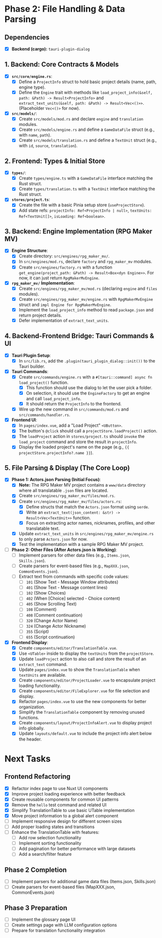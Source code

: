 # Phase 2: File Handling & Data Parsing

## Dependencies
- [x] **Backend (cargo):** `tauri-plugin-dialog`

## 1. Backend: Core Contracts & Models
- [x] **`src/core/engine.rs`**:
    - [x] Define a `ProjectInfo` struct to hold basic project details (name, path, engine type).
    - [x] Define the `Engine` trait with methods like `load_project_info(&self, path: &Path) -> Result<ProjectInfo>` and `extract_text_units(&self, path: &Path) -> Result<Vec<()>>`. (Placeholder `Vec<()>` for now).
- [x] **`src/models/`**:
    - [x] Create `src/models/mod.rs` and declare `engine` and `translation` modules.
    - [x] Create `src/models/engine.rs` and define a `GameDataFile` struct (e.g., with `name`, `path`).
    - [x] Create `src/models/translation.rs` and define a `TextUnit` struct (e.g., with `id`, `source`, `translation`).

## 2. Frontend: Types & Initial Store
- [x] **`types/`**:
    - [x] Create `types/engine.ts` with a `GameDataFile` interface matching the Rust struct.
    - [x] Create `types/translation.ts` with a `TextUnit` interface matching the Rust struct.
- [x] **`stores/project.ts`**:
    - [x] Create the file with a basic Pinia setup store (`useProjectStore`).
    - [x] Add state refs: `projectInfo: Ref<ProjectInfo | null>`, `textUnits: Ref<TextUnit[]>`, `isLoading: Ref<boolean>`.

## 3. Backend: Engine Implementation (RPG Maker MV)
- [x] **Engine Structure**:
    - [x] Create directory: `src/engines/rpg_maker_mv/`.
    - [x] In `src/engines/mod.rs`, declare `factory` and `rpg_maker_mv` modules.
    - [x] Create `src/engines/factory.rs` with a function `get_engine(project_path: &Path) -> Result<Box<dyn Engine>>`. For now, it can just return `RpgMakerMvEngine`.
- [x] **`rpg_maker_mv/` Implementation**:
    - [x] Create `src/engines/rpg_maker_mv/mod.rs` (declaring `engine` and `files` modules).
    - [x] Create `src/engines/rpg_maker_mv/engine.rs` with `RpgMakerMvEngine` struct and `impl Engine for RpgMakerMvEngine`.
    - [x] Implement the `load_project_info` method to read `package.json` and return project details.
    - [x] Defer implementation of `extract_text_units`.

## 4. Backend-Frontend Bridge: Tauri Commands & UI
- [x] **Tauri Plugin Setup**:
    - [x] In `src/lib.rs`, add the `.plugin(tauri_plugin_dialog::init())` to the Tauri builder.
- [x] **Tauri Commands**:
    - [x] Create `src/commands/engine.rs` with a `#[tauri::command] async fn load_project()` function.
        - [x] This function should use the dialog to let the user pick a folder.
        - [x] On selection, it should use the `EngineFactory` to get an engine and call `load_project_info`.
        - [x] It should return the `ProjectInfo` to the frontend.
    - [x] Wire up the new command in `src/commands/mod.rs` and `src/commands/handler.rs`.
- [x] **Frontend UI**:
    - [x] In `pages/index.vue`, add a "Load Project" `<UButton>`.
    - [x] The button's `@click` should call a `projectStore.loadProject()` action.
    - [x] The `loadProject` action in `stores/project.ts` should `invoke` the `load_project` command and store the result in `projectInfo`.
    - [x] Display the loaded project's name on the page (e.g., `{{ projectStore.projectInfo?.name }}`).

## 5. File Parsing & Display (The Core Loop)
- [x] **Phase 1: Actors.json Parsing (Initial Focus)**:
    - [x] **Note:** The RPG Maker MV project contains a `www/data` directory where all translatable `.json` files are located.
    - [x] Create `src/engines/rpg_maker_mv/files/mod.rs`.
    - [x] Create `src/engines/rpg_maker_mv/files/actors.rs`:
        - [x] Define structs that match the `Actors.json` format using `serde`.
        - [x] Write an `extract_text(json_content: &str) -> Result<Vec<TextUnit>>` function.
        - [x] Focus on extracting actor names, nicknames, profiles, and other translatable text.
    - [x] Update `extract_text_units` in `src/engines/rpg_maker_mv/engine.rs` to only parse `Actors.json` for now.
    - [x] Test the implementation with a sample RPG Maker MV project.
- [ ] **Phase 2: Other Files (After Actors.json is Working)**:
    - [ ] Implement parsers for other data files (e.g., `Items.json`, `Skills.json`).
    - [ ] Create parsers for event-based files (e.g., `MapXXX.json`, `CommonEvents.json`).
    - [ ] Extract text from commands with specific code values:
        - [ ] `101` (Show Text - Message Window attributes)
        - [ ] `401` (Show Text - Message content lines)
        - [ ] `102` (Show Choices)
        - [ ] `402` (When [Choice] selected - Choice content)
        - [ ] `405` (Show Scrolling Text)
        - [ ] `108` (Comment)
        - [ ] `408` (Comment continuation)
        - [ ] `320` (Change Actor Name)
        - [ ] `324` (Change Actor Nickname)
        - [ ] `355` (Script)
        - [ ] `655` (Script continuation)
- [x] **Frontend Display**:
    - [x] Create `components/editor/TranslationTable.vue`.
    - [x] Use `<UTable>` inside to display the `textUnits` from the `projectStore`.
    - [x] Update `loadProject` action to also call and store the result of an `extract_text` command.
    - [x] Update `pages/index.vue` to show the `TranslationTable` when `textUnits` are available.
    - [x] Create `components/editor/ProjectLoader.vue` to encapsulate project loading functionality.
    - [x] Create `components/editor/FileExplorer.vue` for file selection and display.
    - [x] Refactor `pages/index.vue` to use the new components for better organization.
    - [x] Simplify the `TranslationTable` component by removing unused functions.
    - [x] Create `components/layout/ProjectInfoAlert.vue` to display project info globally.
    - [x] Update `layouts/default.vue` to include the project info alert below the header.

# Next Tasks

## Frontend Refactoring
- [x] Refactor index page to use Nuxt UI components
- [x] Improve project loading experience with better feedback
- [x] Create reusable components for common UI patterns
- [x] Remove the `hello` test command and related UI
- [x] Simplify TranslationTable to use basic UTable implementation
- [x] Move project information to a global alert component
- [ ] Implement responsive design for different screen sizes
- [ ] Add proper loading states and transitions
- [ ] Enhance the TranslationTable with features:
    - [ ] Add row selection functionality
    - [ ] Implement sorting functionality
    - [ ] Add pagination for better performance with large datasets
    - [ ] Add a search/filter feature

## Phase 2 Completion
- [ ] Implement parsers for additional game data files (Items.json, Skills.json)
- [ ] Create parsers for event-based files (MapXXX.json, CommonEvents.json)

## Phase 3 Preparation
- [ ] Implement the glossary page UI
- [ ] Create settings page with LLM configuration options
- [ ] Prepare for translation functionality integration
